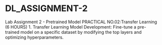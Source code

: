 # DL_ASSIGNMENT-2
Lab Assignment 2 - Pretrained Model PRACTICAL NO.02:Transfer Learning (6 HOURS)   1. Transfer Learning Model Development: Fine-tune a pre-trained model on a specific dataset by modifying the top layers and optimizing hyperparameters.     
